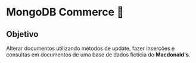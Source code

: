# MongoDB Commerce 🍔

## Objetivo
Alterar documentos utilizando métodos de update, fazer inserções e consultas em documentos de uma base de dados fictícia do **Macdonald's**.
